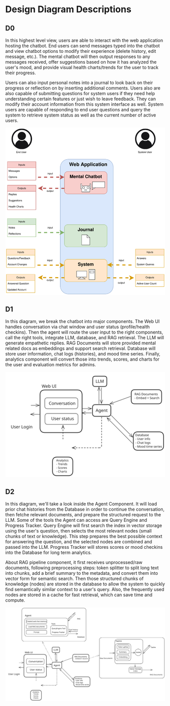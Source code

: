 # Design Diagram Descriptions

## D0
In this highest level view, users are able to interact with the web application hosting the chatbot. End users can send messages typed into the chatbot and view chatbot options to modify their experience (delete history, edit message, etc.). The mental chatbot will then output responses to any messages received, offer suggestions based on how it has analyzed the user's mood, and provide visual health charts/trends for the user to track their progress.

Users can also input personal notes into a journal to look back on their progress or reflection on by inserting additional comments. Users also are also capable of submitting questions for system users if they need help understanding certain features or just wish to leave feedback. They can modify their account information from this system interface as well. System users are capable of responding to end user questions and query the system to retrieve system status as well as the current number of active users.

![D0](D0.drawio.svg)


## D1
In this diagram, we break the chatbot into major components. The Web UI handles conversation via chat window and user status (profile/health checkins). Then the agent will route the user input to the right components, call the right tools, integrate LLM, database, and RAG retrieval. The LLM will generate empathetic replies. RAG Documents will store provided mental related docs as embeddings and support search retrieval. Database will store user information, chat logs (histories), and mood time series. Finally, analytics component will convert those into trends, scores, and charts for the user and evaluation metrics for admins.

![D1](D1.svg)

## D2
In this diagram, we'll take a look inside the Agent Component. It will load prior chat histories from the Database in order to continue the conversation, then fetche relevant documents, and prepare the structured request to the LLM. Some of the tools the Agent can access are Query Engine and Progress Tracker. Query Engine will first search the index in vector storage using the user's question, then selects the most relevant nodes (small chunks of text or knowledge). This step prepares the best possible context for answering the question, and the selected nodes are combined and passed into the LLM. Progress Tracker will stores scores or mood checkins into the Database for long term analytics. 

About RAG pipeline component, it first receives unprocessed/raw documents, following preprocessing steps: token splitter to split long text into chunks, add a brief summary to the metadata, and convert them into vector form for semantic search. Then those structured chunks of knowledge (nodes) are stored in the database to allow the system to quickly find semantically similar context to a user's query. Also, the frequently used nodes are stored in a cache for fast retrieval, which can save time and compute.

![D2](D2.svg)
